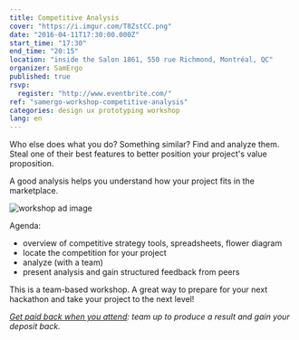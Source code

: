 ```yaml
---
title: Competitive Analysis
cover: "https://i.imgur.com/T8ZstCC.png"
date: "2016-04-11T17:30:00.000Z"
start_time: "17:30"
end_time: "20:15"
location: "inside the Salon 1861, 550 rue Richmond, Montréal, QC"
organizer: SamErgo
published: true
rsvp:
  register: "http://www.eventbrite.com/"
ref: "samergo-workshop-competitive-analysis"
categories: design ux prototyping workshop
lang: en
---
```

Who else does what you do? Something similar? Find and analyze them. Steal one of their best features to better position your project's value proposition.

A good analysis helps you understand how your project fits in the marketplace.

![workshop ad image](https://i.imgur.com/XV4IrAv.png)

Agenda:

- overview of competitive strategy tools, spreadsheets, flower diagram
- locate the competition for your project
- analyze (with a team)
- present analysis and gain structured feedback from peers

This is a team-based workshop. A great way to prepare for your next hackathon and take your project to the next level!

*[Get paid back when you attend](http://goo.gl/7D26a0): team up to produce a result and gain your deposit back.*

